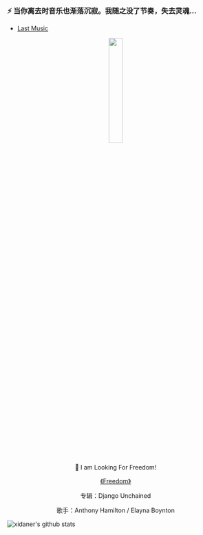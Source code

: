### ⚡ 当你离去时音乐也渐落沉寂。我随之没了节奏，失去灵魂...

- [Last Music](http://music.163.com/playlist?id=330328959&userid=262256866)
<p align="center">
    <img src="http://p1.music.126.net/KrdYRIfb9ndkR36nrnTkxg==/18643319162556923.jpg?param=130y130" width="25%">
</p>

<p align="center">👴 I am Looking For Freedom!</p>
<p align="center"><a href="https://music.163.com/#/song?id=26145413&userid=262256866"><font>《Freedom》</font></a> </p>
<p align="center">专辑：Django Unchained</p>
<p align="center">歌手：Anthony Hamilton / Elayna Boynton</p>

![xidaner's github stats](https://github-readme-stats.vercel.app/api?username=xidaner&show_icons=true&title_color=fff&icon_color=79ff97&text_color=9f9f9f&bg_color=151515)
